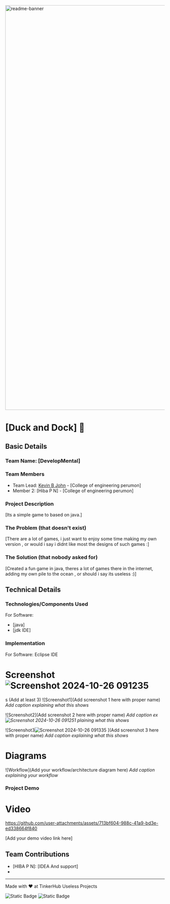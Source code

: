 <img width="1280" alt="readme-banner" src="https://github.com/user-attachments/assets/35332e92-44cb-425b-9dff-27bcf1023c6c">

# [Duck and Dock] 🎯


## Basic Details
### Team Name: [DevelopMental]


### Team Members
- Team Lead: [Kevin B John] - [College of engineering perumon]
- Member 2: [Hiba P N] - [College of engineering perumon]


### Project Description
[Its a simple game to based on java.]

### The Problem (that doesn't exist)
[There are a lot of games, i just want to enjoy some  time making my own version , or would i say i didnt like most the designs of such games :]

### The Solution (that nobody asked for)
[Created a fun game in java, theres a lot of games there in the internet, adding my own pile to the ocean , or should i say its useless :)]

## Technical Details
### Technologies/Components Used
For Software:
- [java]
- [jdk IDE]



### Implementation
For Software: Eclipse IDE


# Screenshot![Screenshot 2024-10-26 091235](https://github.com/user-attachments/assets/5ae08857-da29-424c-9929-31aa6373b8d8)
s (Add at least 3)
![Screenshot1](Add screenshot 1 here with proper name)
*Add caption explaining what this shows*

![Screenshot2](Add screenshot 2 here with proper name)
*Add caption ex![Screenshot 2024-10-26 091251](https://github.com/user-attachments/assets/c0a58390-a9a4-4635-acbf-389b2846a65a)
plaining what this shows*

![Screenshot3![Screenshot 2024-10-26 091335](https://github.com/user-attachments/assets/b9384fc5-7e3b-4d61-84f1-2fefb47ecd79)
](Add screenshot 3 here with proper name)
*Add caption explaining what this shows*

# Diagrams
![Workflow](Add your workflow/architecture diagram here)
*Add caption explaining your workflow*

### Project Demo
# Video

https://github.com/user-attachments/assets/713bf604-988c-41a9-bd3e-ed338664f840


[Add your demo video link here]




## Team Contributions
- [HIBA P N]: [IDEA And support]
- [KEVIN B JOHN]: [IMPLEMENTATION]

---
Made with ❤️ at TinkerHub Useless Projects 

![Static Badge](https://img.shields.io/badge/TinkerHub-24?color=%23000000&link=https%3A%2F%2Fwww.tinkerhub.org%2F)
![Static Badge](https://img.shields.io/badge/UselessProject--24-24?link=https%3A%2F%2Fwww.tinkerhub.org%2Fevents%2FQ2Q1TQKX6Q%2FUseless%2520Projects)



